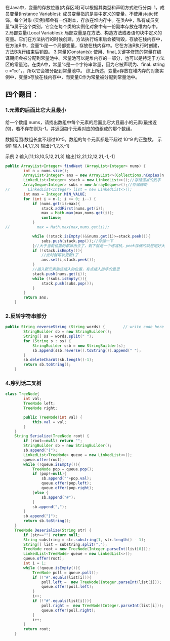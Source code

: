 

在Java中，变量的存放位置(内存区域)可以根据其类型和声明方式进行分类:
1，成员变量(Instance Variables):
成员变量指的是类中定义的变量，不使用static修饰，每个对象 (实例)都会有一份副本，存放在堆内存中。在类A中，私有成员变量“a属于这个类别，它会在每个类的实例化对象中有一份副本存放在堆内存中。
2.局部变量(Local Variables):
局部变量是在方法、构造方法或者语句块中定义的变量。它们在方法执行的时候创建，方法执行结束后会被销毁，存放在栈内存中，
在方法B中，变量“b是一个局部变量，存放在栈内存中。它在方法B执行时创建，方法B执行结束后销毁。
3.常量(Constants):
使用、finaL关键字修饰的常量在编译期间会被分配到常量池中。常量池可以是堆内存的一部分，也可以是特定于方法区的常量池。在类A中，常量“c是一个字符串常量，因为它被声明为、finaL string c =“cc"，，所以它会被分配到常量池中。
综上所述，变量a存放在堆内存的对象实例中，变量b存放在栈内存中，而变量C作为常量被分配到常量池中。



## 四个题目：

### 1.元素的后面比它大且最小

给一个数组 nums，请找出数组中每个元素的后面比它大且最小的元素(最接近的)，若不存在则为-1。并返回每个元素对应的值组成的那个数组。

数据范围:数组长度不超过10^5。数组的每个元素都是不超过 10^9 的正整数。
示例1
输入 [4,1,2,3] 输出[-1,2,3,-1]

示例 2
输入[11,13,10,5,12,21,3] 输出[12,21,12,12,21,-1,-1]

```java
public ArrayList<Integer> findNext (ArrayList<Integer> nums) {
        int n = nums.size();
        ArrayList<Integer> ans = new ArrayList<>(Collections.nCopies(n,-1));
        LinkedList<Integer> stack = new LinkedList<>();//存储递减的数字
        ArrayDeque<Integer> subs = new ArrayDeque<>();//存储辅助
//        LinkedList<Integer> list = new LinkedList<>();
        int max = Integer.MIN_VALUE;
        for (int i = n-1; i >= 0; i--) {
            if (nums.get(i)>max){
                stack.addFirst(nums.get(i));
                max = Math.max(max,nums.get(i));
                continue;
            }
//            max = Math.max(max,nums.get(i));

            while (!stack.isEmpty()&&nums.get(i)>=stack.peek()){
                subs.push(stack.pop());//存储一下
            }//大于当前位置的都弹出去了，剩下就是一个递减栈，peek存储的就是刚好大于i的值了
            if (!stack.isEmpty()){
                //此时就可以更新i了
                ans.set(i,stack.peek());
            }
            //插入新元素到该插入的位置，有点插入排序的意思
            stack.push(nums.get(i));
            while (!subs.isEmpty()){
                stack.push(subs.pop());
            }
        }
        return ans;
    }
```



### 2.反转字符串部分

```java
public String reverseString (String words) {        // write code here
        StringBuilder sb = new StringBuilder();
        String[] ss = words.split(" ");
        for (String s : ss) {
            StringBuilder ssb = new StringBuilder(s);
            sb.append(ssb.reverse().toString()).append(" ");
        }
        sb.deleteCharAt(sb.length()-1);
        return sb.toString();
    }
```





### 4.序列话二叉树

```java
class TreeNode{
        int val;
        TreeNode left;
        TreeNode right;

        public TreeNode(int val) {
            this.val = val;
        }
    }
    String Serialize(TreeNode root) {
        if (root==null) return "";
        StringBuilder sb = new StringBuilder();
        sb.append("{");
        LinkedList<TreeNode> queue = new LinkedList<>();
        queue.offer(root);
        while (!queue.isEmpty()){
            TreeNode pop = queue.pop();
            if (pop!=null){
                sb.append(""+pop.val);
                queue.offer(pop.left);
                queue.offer(pop.right);
            }else {
                sb.append("#");
            }
            sb.append(",");
        }
        sb.append("}");
        return sb.toString();
    }
    TreeNode Deserialize(String str) {
        if (str=="") return null;
        String substring = str.substring(1, str.length() - 1);
        String[] list = substring.split(",");
        TreeNode root = new TreeNode(Integer.parseInt(list[0]));
        LinkedList<TreeNode> queue = new LinkedList<>();
        queue.offer(root);
        int i = 1;
        while (!queue.isEmpty()){
            TreeNode poll = queue.poll();
            if (!"#".equals(list[i])){
                poll.left =  new TreeNode(Integer.parseInt(list[i]));
                queue.offer(poll.left);
            }
            i++;
            if (!"#".equals(list[i])){
                poll.right =  new TreeNode(Integer.parseInt(list[i]));
                queue.offer(poll.right);
            }
            i++;
        }
        return root;
    }
```

